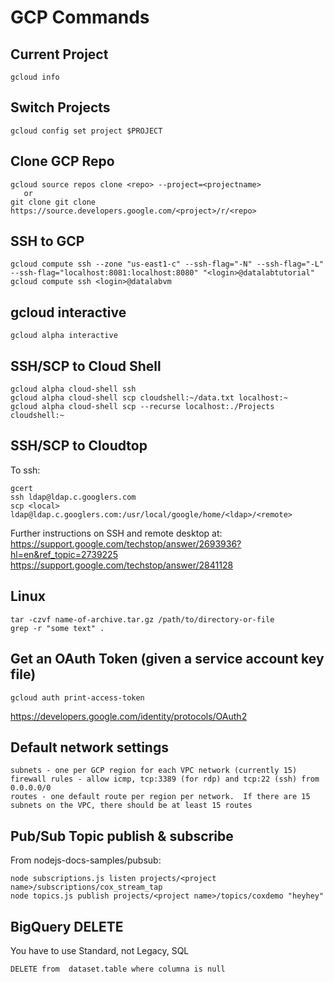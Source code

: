 # GCP Commands

## Current Project

	gcloud info

## Switch Projects

	gcloud config set project $PROJECT

## Clone GCP Repo

	gcloud source repos clone <repo> --project=<projectname>
	   or
    git clone git clone https://source.developers.google.com/<project>/r/<repo>

## SSH to GCP

	gcloud compute ssh --zone "us-east1-c" --ssh-flag="-N" --ssh-flag="-L" --ssh-flag="localhost:8081:localhost:8080" "<login>@datalabtutorial"
	gcloud compute ssh <login>@datalabvm


## gcloud interactive

	gcloud alpha interactive

## SSH/SCP to Cloud Shell

	gcloud alpha cloud-shell ssh
	gcloud alpha cloud-shell scp cloudshell:~/data.txt localhost:~
	gcloud alpha cloud-shell scp --recurse localhost:./Projects cloudshell:~ 

## SSH/SCP to Cloudtop

To ssh:

	gcert
	ssh ldap@ldap.c.googlers.com
	scp <local> ldap@ldap.c.googlers.com:/usr/local/google/home/<ldap>/<remote>

Further instructions on SSH and remote desktop at:
https://support.google.com/techstop/answer/2693936?hl=en&ref_topic=2739225
https://support.google.com/techstop/answer/2841128


## Linux

	tar -czvf name-of-archive.tar.gz /path/to/directory-or-file
	grep -r "some text" .

## Get an OAuth Token (given a service account key file)

	gcloud auth print-access-token
  https://developers.google.com/identity/protocols/OAuth2

## Default network settings

	subnets - one per GCP region for each VPC network (currently 15)
	firewall rules - allow icmp, tcp:3389 (for rdp) and tcp:22 (ssh) from 0.0.0.0/0
	routes - one default route per region per network.  If there are 15 subnets on the VPC, there should be at least 15 routes

## Pub/Sub Topic publish & subscribe

From nodejs-docs-samples/pubsub:

	node subscriptions.js listen projects/<project name>/subscriptions/cox_stream_tap
	node topics.js publish projects/<project name>/topics/coxdemo "heyhey"
  
## BigQuery DELETE
You have to use Standard, not Legacy, SQL

	DELETE from  dataset.table where columna is null
